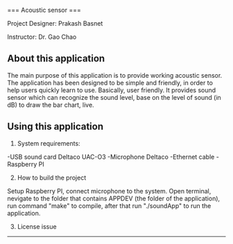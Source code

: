 === Acoustic sensor ===
 
Project Designer: Prakash Basnet

Instructor: Dr. Gao Chao



About this application
-------------
The main purpose of this application is to provide working acoustic sensor. The application has been designed to be simple 
and friendly, in order to help users quickly learn to use. Basically, user friendly. It provides sound sensor which can recognize 
the sound level, base on the level of sound (in dB) to draw the bar chart, live.

Using this application
---------------------------
1. System requirements:

-USB sound card Deltaco UAC-O3
-Microphone Deltaco
-Ethernet cable
-Raspberry PI

2. How to build the project

Setup Raspberry PI, connect microphone to the system. Open terminal, nevigate to the folder that contains APPDEV (the folder
of the application), run command "make" to compile, after that run "./soundApp" to run the application.

3. License issue
----------------------------

